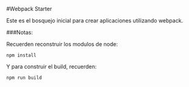 #Webpack Starter

Este es el bosquejo inicial para crear aplicaciones utilizando webpack.

###Notas:

Recuerden reconstruir los modulos de node:

```
npm install
```
Y para construir el build, recuerden:
```
npm run build
```
